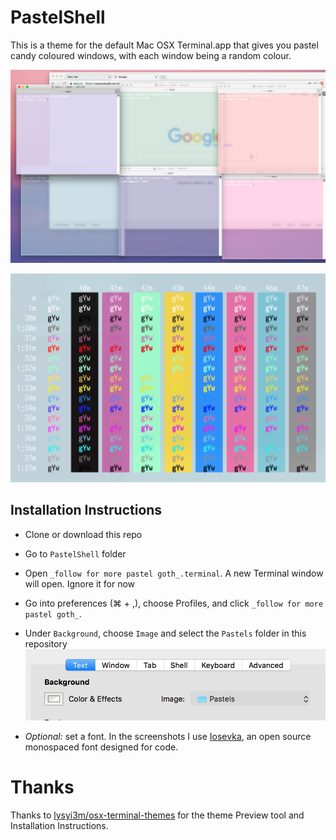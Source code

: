 # PastelShell

This is a theme for the default Mac OSX Terminal.app that gives you pastel candy coloured windows, with each window being a random colour. 

![Sample screenshot](Screenshots/example.png)

![Sample screenshot](Screenshots/example2.jpg)

## Installation Instructions

- Clone or download this repo

- Go to `PastelShell` folder

- Open `_follow for more pastel goth_.terminal`. A new Terminal window will open. Ignore it for now

- Go into preferences (⌘ + ,), choose Profiles, and click `_follow for more pastel goth_`.

- Under `Background`, choose `Image` and select the `Pastels` folder in this repository
![Select Pastels folder](Screenshots/folderselect.jpg)

- _Optional:_ set a font. In the screenshots I use [Iosevka](https://be5invis.github.io/Iosevka/), an open source monospaced font designed for code. 

# Thanks

Thanks to [lysyi3m/osx-terminal-themes](https://github.com/lysyi3m/osx-terminal-themes) for the theme Preview tool and Installation Instructions. 